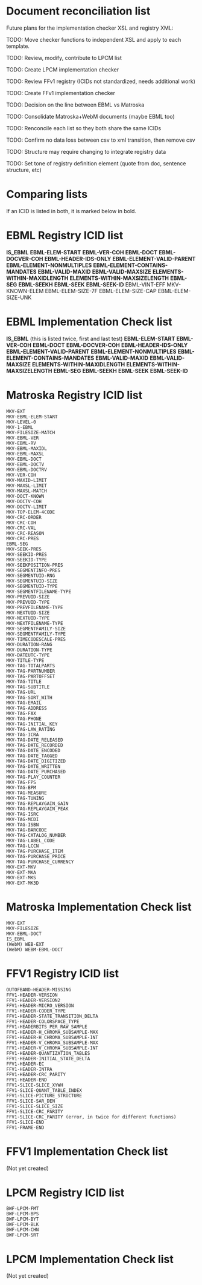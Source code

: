 # Document reconciliation list

Future plans for the implementation checker XSL and registry XML:

TODO: Move checker functions to independent XSL and apply to each template.

TODO: Review, modify, contribute to LPCM list

TODO: Create LPCM implementation checker

TODO: Review FFv1 registry (ICIDs not standardized, needs additional work)

TODO: Create FFv1 implementation checker

TODO: Decision on the line between EBML vs Matroska

TODO: Consolidate Matroska+WebM documents (maybe EBML too)

TODO: Renconcile each list so they both share the same ICIDs

TODO: Confirm no data loss between csv to xml transition, then remove csv 

TODO: Structure may require changing to integrate registry data

TODO: Set tone of registry definition element (quote from doc, sentence structure, etc)

# Comparing lists

If an ICID is listed in both, it is marked below in bold.

# EBML Registry ICID list

**IS_EBML**
**EBML-ELEM-START**
**EBML-VER-COH**
**EBML-DOCT**
**EBML-DOCVER-COH**
**EBML-HEADER-IDS-ONLY**
**EBML-ELEMENT-VALID-PARENT**
**EBML-ELEMENT-NONMULTIPLES**
**EBML-ELEMENT-CONTAINS-MANDATES**
**EBML-VALID-MAXID**
**EBML-VALID-MAXSIZE**
**ELEMENTS-WITHIN-MAXIDLENGTH**
**ELEMENTS-WITHIN-MAXSIZELENGTH**
**EBML-SEG**
**EBML-SEEKH**
**EBML-SEEK**
**EBML-SEEK-ID**
EBML-VINT-EFF
MKV-KNOWN-ELEM
EBML-ELEM-SIZE-7F
EBML-ELEM-SIZE-CAP
EBML-ELEM-SIZE-UNK


# EBML Implementation Check list


**IS_EBML** (this is listed twice, first and last test)
**EBML-ELEM-START**
**EBML-VER-COH**
**EBML-DOCT**
**EBML-DOCVER-COH**
**EBML-HEADER-IDS-ONLY**
**EBML-ELEMENT-VALID-PARENT**
**EBML-ELEMENT-NONMULTIPLES**
**EBML-ELEMENT-CONTAINS-MANDATES**
**EBML-VALID-MAXID**
**EBML-VALID-MAXSIZE**
**ELEMENTS-WITHIN-MAXIDLENGTH**
**ELEMENTS-WITHIN-MAXSIZELENGTH**
**EBML-SEG**
**EBML-SEEKH**
**EBML-SEEK**
**EBML-SEEK-ID**


# Matroska Registry ICID list

```
MKV-EXT
MKV-EBML-ELEM-START
MKV-LEVEL-0
MKV-1-EBML
MKV-FILESIZE-MATCH
MKV-EBML-VER
MKV-EBML-RV
MKV-EBML-MAXIDL
MKV-EBML-MAXSL
MKV-EBML-DOCT
MKV-EBML-DOCTV
MKV-EBML-DOCTRV
MKV-VER-COH
MKV-MAXID-LIMIT
MKV-MAXSL-LIMIT
MKV-MAXSL-MATCH
MKV-DOCT-KNOWN
MKV-DOCTV-COH
MKV-DOCTV-LIMIT
MKV-TOP-ELEM-4CODE
MKV-CRC-ORDER
MKV-CRC-COH
MKV-CRC-VAL
MKV-CRC-REASON
MKV-CRC-PRES
EBML-SEG
MKV-SEEK-PRES
MKV-SEEKID-PRES
MKV-SEEKID-TYPE
MKV-SEEKPOSITION-PRES
MKV-SEGMENTINFO-PRES
MKV-SEGMENTUID-RNG
MKV-SEGMENTUID-SIZE
MKV-SEGMENTUID-TYPE
MKV-SEGMENTFILENAME-TYPE
MKV-PREVUID-SIZE
MKV-PREVUID-TYPE
MKV-PREVFILENAME-TYPE
MKV-NEXTUID-SIZE
MKV-NEXTUID-TYPE
MKV-NEXTFILENAME-TYPE
MKV-SEGMENTFAMILY-SIZE
MKV-SEGMENTFAMILY-TYPE
MKV-TIMECODESCALE-PRES
MKV-DURATION-RANG
MKV-DURATION-TYPE
MKV-DATEUTC-TYPE
MKV-TITLE-TYPE
MKV-TAG-TOTALPARTS
MKV-TAG-PARTNUMBER
MKV-TAG-PARTOFFSET
MKV-TAG-TITLE
MKV-TAG-SUBTITLE
MKV-TAG-URL
MKV-TAG-SORT_WITH
MKV-TAG-EMAIL
MKV-TAG-ADDRESS
MKV-TAG-FAX
MKV-TAG-PHONE
MKV-TAG-INITIAL_KEY
MKV-TAG-LAW_RATING
MKV-TAG-ICRA
MKV-TAG-DATE_RELEASED
MKV-TAG-DATE_RECORDED
MKV-TAG-DATE_ENCODED
MKV-TAG-DATE_TAGGED
MKV-TAG-DATE_DIGITIZED
MKV-TAG-DATE_WRITTEN
MKV-TAG-DATE_PURCHASED
MKV-TAG-PLAY_COUNTER
MKV-TAG-FPS
MKV-TAG-BPM
MKV-TAG-MEASURE
MKV-TAG-TUNING
MKV-TAG-REPLAYGAIN_GAIN
MKV-TAG-REPLAYGAIN_PEAK
MKV-TAG-ISRC
MKV-TAG-MCDI
MKV-TAG-ISBN
MKV-TAG-BARCODE
MKV-TAG-CATALOG_NUMBER
MKV-TAG-LABEL_CODE
MKV-TAG-LCCN
MKV-TAG-PURCHASE_ITEM
MKV-TAG-PURCHASE_PRICE
MKV-TAG-PURCHASE_CURRENCY
MKV-EXT-MKV
MKV-EXT-MKA
MKV-EXT-MKS
MKV-EXT-MK3D
```

# Matroska Implementation Check list

```
MKV-EXT
MKV-FILESIZE
MKV-EBML-DOCT
IS_EBML
(WebM) WEB-EXT
(WebM) WEBM-EBML-DOCT
```

# FFV1 Registry ICID list

```
OUTOFBAND-HEADER-MISSING
FFV1-HEADER-VERSION
FFV1-HEADER-VERSION2
FFV1-HEADER-MICRO_VERSION
FFV1-HEADER-CODER_TYPE
FFV1-HEADER-STATE_TRANSITION_DELTA
FFV1-HEADER-COLORSPACE_TYPE
FFV1-HEADERBITS_PER_RAW_SAMPLE
FFV1-HEADER-H_CHROMA_SUBSAMPLE-MAX
FFV1-HEADER-H_CHROMA_SUBSAMPLE-INT
FFV1-HEADER-V_CHROMA_SUBSAMPLE-MAX
FFV1-HEADER-V_CHROMA_SUBSAMPLE-INT
FFV1-HEADER-QUANTIZATION_TABLES
FFV1-HEADER-INITIAL_STATE_DELTA
FFV1-HEADER-EC
FFV1-HEADER-INTRA
FFV1-HEADER-CRC_PARITY
FFV1-HEADER-END
FFV1-SLICE-SLICE_XYWH
FFV1-SLICE-QUANT_TABLE_INDEX
FFV1-SLICE-PICTURE_STRUCTURE
FFV1-SLICE-SAR_DEN
FFV1-SLICE-SLICE_SIZE
FFV1-SLICE-CRC_PARITY
FFV1-SLICE-CRC_PARITY (error, in twice for different functions)
FFV1-SLICE-END
FFV1-FRAME-END
```

# FFV1 Implementation Check list

(Not yet created)

# LPCM Registry ICID list

```
BWF-LPCM-FMT
BWF-LPCM-BPS
BWF-LPCM-BYT
BWF-LPCM-BLK
BWF-LPCM-CHN
BWF-LPCM-SRT
```

# LPCM Implementation Check list

(Not yet created)